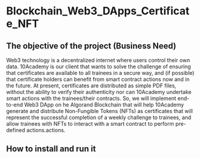 # Blockchain_Web3_DApps_Certificate_NFT

## The objective of the project (Business Need)
Web3 technology is a decentralized internet where users control their own data. 10Academy is our client that wants to solve the challenge of ensuring that certificates are available to all trainees in a secure way, and (if possible) that certificate holders can benefit from smart contract actions now and in the future. At present, certificates are distributed as simple PDF files, without the ability to verify their authenticity nor can 10Academy undertake smart actions with the trainees/their contracts. So, we will implement end-to-end Web3 DApp on he Algorand Blockchain that will help 10Academy generate and distribute Non-Fungible Tokens (NFTs) as certificates that will represent the successful completion of a weekly challenge to trainees, and allow trainees with NFTs to interact with a smart contract to perform pre-defined actions.actions.

## How to install and run it





